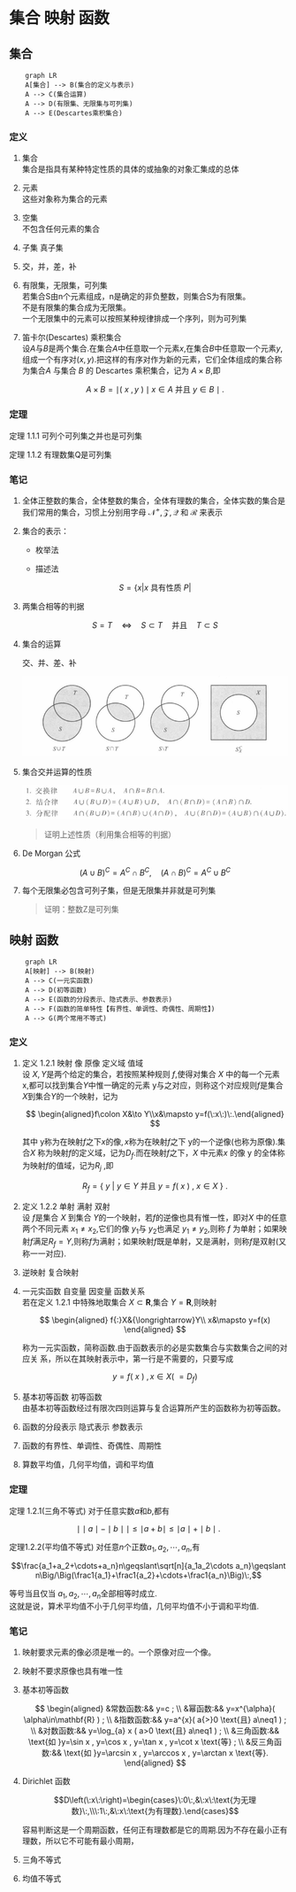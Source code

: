 # 集合 映射 函数

## 集合

```mermaid
    graph LR
    A[集合] --> B(集合的定义与表示)
    A --> C(集合运算)
    A --> D(有限集、无限集与可列集)
    A --> E(Descartes乘积集合)
```

### 定义

1. 集合  
    集合是指具有某种特定性质的具体的或抽象的对象汇集成的总体

2. 元素  
    这些对象称为集合的元素

3. 空集  
    不包含任何元素的集合

4. 子集 真子集

5. 交，并，差，补

6. 有限集，无限集，可列集  
    若集合S由n个元素组成，n是确定的非负整数，则集合S为有限集。  
    不是有限集的集合成为无限集。  
    一个无限集中的元素可以按照某种规律排成一个序列，则为可列集

7. 笛卡尔(Descartes) 乘积集合  
    设$A$与$B$是两个集合.在集合$A$中任意取一个元素$x$,在集合$B$中任意取一个元素$y$,组成一个有序对$(x,y).$把这样的有序对作为新的元素，它们全体组成的集合称为集合$A$ 与集合 $B$ 的 Descartes 乘积集合，记为 $A\times B$,即

    $$
    A\times B=\mid(\:x\:,y\:)\mid x\in A\:\text{并且}\:y\in B\mid.$$

### 定理

定理 1.1.1 可列个可列集之并也是可列集

定理 1.1.2 有理数集Q是可列集

### 笔记

1. 全体正整数的集合，全体整数的集合，全体有理数的集合，全体实数的集合是我们常用的集合，习惯上分别用字母 $\mathcal{N}^{+},\mathcal{Z},\mathcal{Q}$ 和 $\mathcal{R}$ 来表示

2. 集合的表示：

    - 枚举法

    - 描述法

    $$
    S=\left\{x|x\text{ 具有性质 }P\right|
    $$

3. 两集合相等的判据

    $$
    S=T\quad\Longleftrightarrow\quad S\subset T\quad\text{并且}\quad T\subset S
    $$

4. 集合的运算

    交、并、差、补

    ![alt text](image.png)

5. 集合交并运算的性质

    ![alt text](image-1.png)

    > 证明上述性质（利用集合相等的判据）

6. De Morgan 公式

    $$
    ( A\cup B )^{ C}=A^{ C}\cap B^{ C} ,\quad( A\cap B )^{ C}=A^{ C}\cup B^{ C}
    $$

7. 每个无限集必包含可列子集，但是无限集并非就是可列集

    > 证明：整数Z是可列集


## 映射 函数

```mermaid
    graph LR
    A[映射] --> B(映射)
    A --> C(一元实函数)
    A --> D(初等函数)
    A --> E(函数的分段表示、隐式表示、参数表示)
    A --> F(函数的简单特性【有界性、单调性、奇偶性、周期性】)
    A --> G(两个常用不等式)
```

### 定义

1. 定义 1.2.1 映射 像 原像 定义域 值域  
    设 $X,Y$是两个给定的集合，若按照某种规则 $f$,使得对集合 $X$ 中的每一个元素 x,都可以找到集合$Y$中惟一确定的元素 y与之对应，则称这个对应规则$f$是集合$X$到集合$Y$的一个映射，记为

    $$
    \begin{aligned}f\colon X&\to Y\\x&\mapsto y=f(\:x\:)\:.\end{aligned}
    $$

    其中 y称为在映射$f$之下$x$的像$,x$称为在映射$f$之下 y的一个逆像(也称为原像).集合$X$ 称为映射$f$的定义域，记为$D_{f}$.而在映射$f$之下，$X$ 中元素$x$ 的像 y 的全体称为映射$f$的值域，记为$R_j$ ,即

    $$
    R_{f}=\{\:y\:|\:y\in Y\:\text{并且}\:y=f(\:x\:)\:,\:x\in X\:\}\:.
    $$

2. 定义 1.2.2 单射 满射 双射  
    设 $f$是集合 $X$ 到集合 $Y$的一个映射，若$f$的逆像也具有惟一性，即对$X$ 中的任意两个不同元素 $x_1\neq x_2$,它们的像 $y_1$与 $y_2$也满足 $y_1\neq y_2$,则称 $f$ 为单射；如果映射$f$满足$R_f=Y$,则称$f$为满射；如果映射$f$既是单射，又是满射，则称$f$是双射(又称一一对应).

3. 逆映射 复合映射

4. 一元实函数 自变量 因变量 函数关系  
    若在定义 1.2.1 中特殊地取集合 $X\subset\mathbf{R}$,集合 $Y=\mathbf{R}$,则映射

    $$
    \begin{aligned}
    f{:}X&{\longrightarrow}Y\\
    x&\mapsto y=f(x)
    \end{aligned}
    $$

    称为一元实函数，简称函数.由于函数表示的必是实数集合与实数集合之间的对应关
    系，所以在其映射表示中，第一行是不需要的，只要写成

    $$y=f(\:x\:)\:,x\in X(\:=D_{f})$$

5. 基本初等函数 初等函数  
    由基本初等函数经过有限次四则运算与复合运算所产生的函数称为初等函数。

6. 函数的分段表示 隐式表示 参数表示

7. 函数的有界性、单调性、奇偶性、周期性

8. 算数平均值，几何平均值，调和平均值

### 定理

定理 1.2.1(三角不等式) 对于任意实数$a$和$b$,都有

$$\mid\mid a\mid-\mid b\mid\mid\leqslant\mid a+b\mid\leqslant\mid a\mid+\mid b\mid.$$

定理1.2.2(平均值不等式) 对任意$n$个正数$a_1,a_2,\cdots,a_n$,有

$$\frac{a_1+a_2+\cdots+a_n}n\geqslant\sqrt[n]{a_1a_2\cdots a_n}\geqslant n\Big/\Big(\frac1{a_1}+\frac1{a_2}+\cdots+\frac1{a_n}\Big)\:,$$

等号当且仅当 $a_1,a_2,\cdots,a_n$全部相等时成立.  
这就是说，算术平均值不小于几何平均值，几何平均值不小于调和平均值.

### 笔记

1. 映射要求元素的像必须是唯一的。一个原像对应一个像。

2. 映射不要求原像也具有唯一性

3. 基本初等函数

    $$
    \begin{aligned}
    &常数函数:&& y=c ; \\
    &幂函数:&& y=x^{\alpha}( \alpha\in\mathbf{R} ) ; \\
    &指数函数:&& y=a^{x}( a{>}0 \text{且} a\neq1 ) ; \\
    &对数函数:&& y=\log_{a} x ( a>0 \text{且} a\neq1 ) ; \\
    &三角函数:&& \text{如 }y=\sin x , y=\cos x , y=\tan x , y=\cot x \text{等} ; \\
    &反三角函数:&& \text{如 }y=\arcsin x , y=\arccos x , y=\arctan x \text{等}. 
    \end{aligned}
    $$

4. Dirichlet 函数

    $$D\left(\:x\:\right)=\begin{cases}\:0\:,&\:x\:\text{为无理数}\:,\\\:1\:,&\:x\:\text{为有理数}.\end{cases}$$

    容易判断这是一个周期函数，任何正有理数都是它的周期.因为不存在最小正有
    理数，所以它不可能有最小周期，

5. 三角不等式

6. 均值不等式